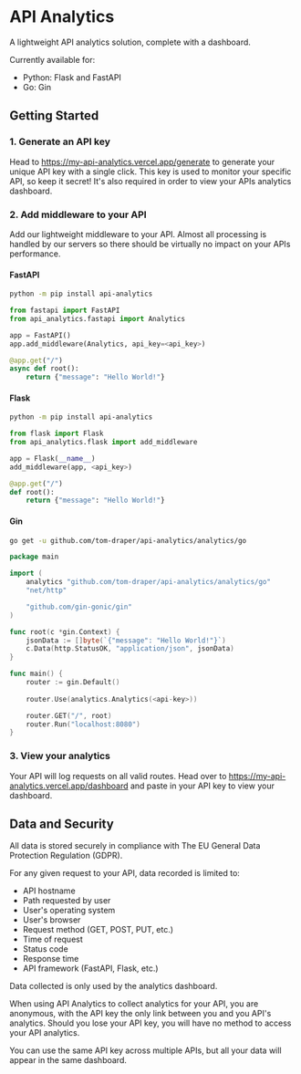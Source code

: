 # API Analytics

A lightweight API analytics solution, complete with a dashboard.

Currently available for:
 - Python: Flask and FastAPI
 - Go: Gin

## Getting Started

### 1. Generate an API key

Head to https://my-api-analytics.vercel.app/generate to generate your unique API key with a single click. This key is used to monitor your specific API, so keep it secret! It's also required in order to view your APIs analytics dashboard.

### 2. Add middleware to your API

Add our lightweight middleware to your API. Almost all processing is handled by our servers so there should be virtually no impact on your APIs performance.

#### FastAPI

```bash
python -m pip install api-analytics
```

```py
from fastapi import FastAPI
from api_analytics.fastapi import Analytics

app = FastAPI()
app.add_middleware(Analytics, api_key=<api_key>)

@app.get("/")
async def root():
    return {"message": "Hello World!"}
```

#### Flask

```bash
python -m pip install api-analytics
```

```py
from flask import Flask
from api_analytics.flask import add_middleware

app = Flask(__name__)
add_middleware(app, <api_key>)

@app.get("/")
def root():
    return {"message": "Hello World!"}
```

#### Gin

```bash
go get -u github.com/tom-draper/api-analytics/analytics/go
```

```go
package main

import (
	analytics "github.com/tom-draper/api-analytics/analytics/go"
	"net/http"

	"github.com/gin-gonic/gin"
)

func root(c *gin.Context) {
	jsonData := []byte(`{"message": "Hello World!"}`)
	c.Data(http.StatusOK, "application/json", jsonData)
}

func main() {
	router := gin.Default()
	
	router.Use(analytics.Analytics(<api-key>))

	router.GET("/", root)
	router.Run("localhost:8080")
}
```

### 3. View your analytics

Your API will log requests on all valid routes. Head over to https://my-api-analytics.vercel.app/dashboard and paste in your API key to view your dashboard.

## Data and Security

All data is stored securely in compliance with The EU General Data Protection Regulation (GDPR).

For any given request to your API, data recorded is limited to:
 - API hostname
 - Path requested by user
 - User's operating system
 - User's browser
 - Request method (GET, POST, PUT, etc.)
 - Time of request
 - Status code
 - Response time
 - API framework (FastAPI, Flask, etc.)

Data collected is only used by the analytics dashboard.

When using API Analytics to collect analytics for your API, you are anonymous, with the API key the only link between you and you API's analytics. Should you lose your API key, you will have no method to access your API analytics.

You can use the same API key across multiple APIs, but all your data will appear in the same dashboard.
